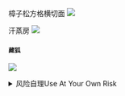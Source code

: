 樟子松方格横切面
![](https://img.alicdn.com/imgextra/i4/2207589215315/O1CN0168q2fs1p8JgFgolYe_!!2207589215315.jpg)

汗蒸房
![](https://t11.baidu.com/it/u=3498294925,1124035559&fm=76)

#### `藏狐`
![](https://pbs.twimg.com/profile_images/1112734472405815296/CHKKWPO7.png)

<details><summary>风险自理Use At Your Own Risk</summary>

### 朴素美女街拍 (第1页
http://j.17qq.com/article/ccrceaarx.html
![](http://pic.17qq.com/uploads/uhehahaaqx.jpeg)

</details>
